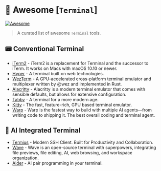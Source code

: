 # 🚀 Awesome [`Terminal`]

[![Awesome](https://awesome.re/badge.svg)](https://awesome.re)

> A curated list of awesome `Terminal` tools.

## 📟 Conventional Terminal

- [iTerm2](https://iterm2.com/) - iTerm2 is a replacement for Terminal and the successor to iTerm. It works on Macs with macOS 10.10 or newer.
- [Hyper](https://hyper.is/) - A terminal built on web technologies.
- [WezTerm](https://wezfurlong.org/wezterm/) - A GPU-accelerated cross-platform terminal emulator and multiplexer written by @wez and implemented in Rust.
- [Alacritty](https://alacritty.org/) - Alacritty is a modern terminal emulator that comes with sensible defaults, but allows for extensive configuration.
- [Tabby](https://tabby.sh/) - A terminal for a more modern age.
- [Kitty](https://sw.kovidgoyal.net/kitty/) - The fast, feature-rich, GPU based terminal emulator.
- [Warp](https://www.warp.dev/) - Warp is the fastest way to build with multiple AI agents—from writing code to shipping it. The best overall coding and terminal agent.

## 🤖 AI Integrated Terminal

- [Termius](https://termius.com/) - Modern SSH Client. Built for Productivity and Collaboration.
- [Wave](https://www.waveterm.dev/) - Wave is an open-source terminal with superpowers, integrating file previews, file editing, AI, web browsing, and workspace organization.
- [Aider](https://github.com/paul-gauthier/aider) - AI pair programming in your terminal.
